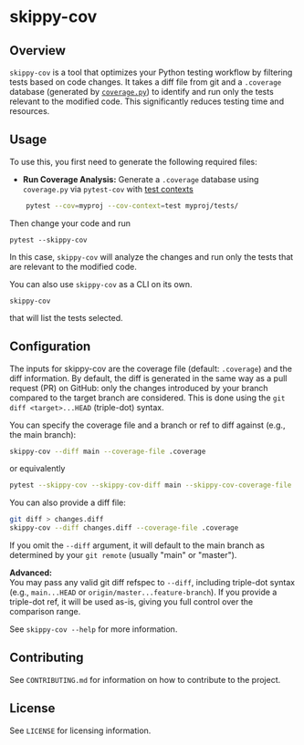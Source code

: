 # skippy-cov

## Overview

`skippy-cov` is a tool that optimizes your Python testing workflow by filtering tests based on code changes. It takes a diff file from git and a `.coverage` database (generated by [`coverage.py`](https://coverage.readthedocs.io/)) to identify and run only the tests relevant to the modified code. This significantly reduces testing time and resources.


## Usage

To use this, you first need to generate the following required files:

* **Run Coverage Analysis:** Generate a `.coverage` database using `coverage.py` via `pytest-cov` with [test contexts](https://pytest-cov.readthedocs.io/en/latest/contexts.html)

```bash
    pytest --cov=myproj --cov-context=test myproj/tests/
```

Then change your code and run

```
pytest --skippy-cov
```

In this case, `skippy-cov` will analyze the changes and run only the tests that are relevant to the modified code.

You can also use `skippy-cov` as a CLI on its own.

```
skippy-cov
```

that will list the tests selected.


## Configuration

The inputs for skippy-cov are the coverage file (default: `.coverage`) and the diff information. By default, the diff is generated in the same way as a pull request (PR) on GitHub: only the changes introduced by your branch compared to the target branch are considered. This is done using the `git diff <target>...HEAD` (triple-dot) syntax.

You can specify the coverage file and a branch or ref to diff against (e.g., the main branch):

```bash
skippy-cov --diff main --coverage-file .coverage
```

or equivalently

```bash
pytest --skippy-cov --skippy-cov-diff main --skippy-cov-coverage-file .coverage
```

You can also provide a diff file:

```bash
git diff > changes.diff
skippy-cov --diff changes.diff --coverage-file .coverage
```

If you omit the `--diff` argument, it will default to the main branch as determined by your `git remote` (usually "main" or "master").

**Advanced:**  
You may pass any valid git diff refspec to `--diff`, including triple-dot syntax (e.g., `main...HEAD` or `origin/master...feature-branch`). If you provide a triple-dot ref, it will be used as-is, giving you full control over the comparison range.

See `skippy-cov --help` for more information.


## Contributing

See `CONTRIBUTING.md` for information on how to contribute to the project.

## License

See `LICENSE` for licensing information.
